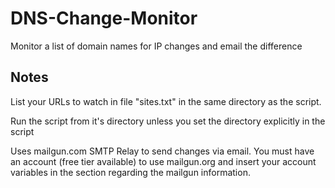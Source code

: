 # DNS-Change-Monitor
Monitor a list of domain names for IP changes and email the difference

## Notes
 List your URLs to watch in file "sites.txt" in the same directory as the script. 
 
 Run the script from it's directory unless you set the directory explicitly in the script
 
 Uses mailgun.com SMTP Relay to send changes via email. You must have an account (free tier available) to use mailgun.org and insert your account variables in the section regarding the mailgun information.
